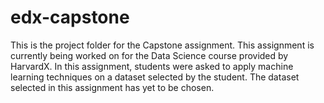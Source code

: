 # edx-capstone
This is the project folder for the Capstone assignment. This assignment is currently being worked on for the Data Science course provided by HarvardX. In this assignment, students were asked to apply machine learning techniques on a dataset selected by the student. The dataset selected in this assignment has yet to be chosen.
